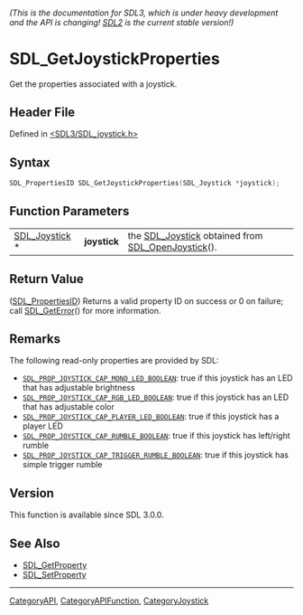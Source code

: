 ###### (This is the documentation for SDL3, which is under heavy development and the API is changing! [SDL2](https://wiki.libsdl.org/SDL2/) is the current stable version!)
# SDL_GetJoystickProperties

Get the properties associated with a joystick.

## Header File

Defined in [<SDL3/SDL_joystick.h>](https://github.com/libsdl-org/SDL/blob/main/include/SDL3/SDL_joystick.h)

## Syntax

```c
SDL_PropertiesID SDL_GetJoystickProperties(SDL_Joystick *joystick);
```

## Function Parameters

|                                |              |                                                                                        |
| ------------------------------ | ------------ | -------------------------------------------------------------------------------------- |
| [SDL_Joystick](SDL_Joystick) * | **joystick** | the [SDL_Joystick](SDL_Joystick) obtained from [SDL_OpenJoystick](SDL_OpenJoystick)(). |

## Return Value

([SDL_PropertiesID](SDL_PropertiesID)) Returns a valid property ID on
success or 0 on failure; call [SDL_GetError](SDL_GetError)() for more
information.

## Remarks

The following read-only properties are provided by SDL:

- [`SDL_PROP_JOYSTICK_CAP_MONO_LED_BOOLEAN`](SDL_PROP_JOYSTICK_CAP_MONO_LED_BOOLEAN):
  true if this joystick has an LED that has adjustable brightness
- [`SDL_PROP_JOYSTICK_CAP_RGB_LED_BOOLEAN`](SDL_PROP_JOYSTICK_CAP_RGB_LED_BOOLEAN):
  true if this joystick has an LED that has adjustable color
- [`SDL_PROP_JOYSTICK_CAP_PLAYER_LED_BOOLEAN`](SDL_PROP_JOYSTICK_CAP_PLAYER_LED_BOOLEAN):
  true if this joystick has a player LED
- [`SDL_PROP_JOYSTICK_CAP_RUMBLE_BOOLEAN`](SDL_PROP_JOYSTICK_CAP_RUMBLE_BOOLEAN):
  true if this joystick has left/right rumble
- [`SDL_PROP_JOYSTICK_CAP_TRIGGER_RUMBLE_BOOLEAN`](SDL_PROP_JOYSTICK_CAP_TRIGGER_RUMBLE_BOOLEAN):
  true if this joystick has simple trigger rumble

## Version

This function is available since SDL 3.0.0.

## See Also

- [SDL_GetProperty](SDL_GetProperty)
- [SDL_SetProperty](SDL_SetProperty)

----
[CategoryAPI](CategoryAPI), [CategoryAPIFunction](CategoryAPIFunction), [CategoryJoystick](CategoryJoystick)

